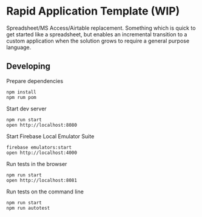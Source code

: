 # Rapid Application Template (WIP)

Spreadsheet/MS Access/Airtable replacement. Something which is quick to get started like a spreadsheet, but enables an
incremental transition to a custom application when the solution grows to require a general purpose language.

## Developing

Prepare dependencies

    npm install
    npm rum pom

Start dev server

    npm run start
    open http://localhost:8080

Start Firebase Local Emulator Suite

    firebase emulators:start
    open http://localhost:4000

Run tests in the browser

    npm run start
    open http://localhost:8081

Run tests on the command line

    npm run start
    npm run autotest
